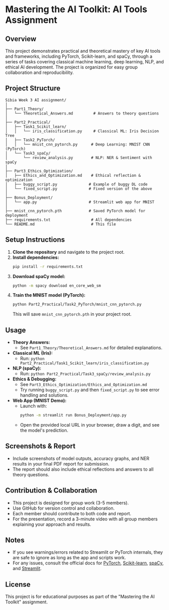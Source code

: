 # Mastering the AI Toolkit: AI Tools Assignment

## Overview
This project demonstrates practical and theoretical mastery of key AI tools and frameworks, including PyTorch, Scikit-learn, and spaCy, through a series of tasks covering classical machine learning, deep learning, NLP, and ethical AI development. The project is organized for easy group collaboration and reproducibility.

## Project Structure
```
Sibia Week 3 AI assignment/
│
├── Part1_Theory/
│   └── Theoretical_Answers.md         # Answers to theory questions
│
├── Part2_Practical/
│   ├── Task1_Scikit_learn/
│   │   └── iris_classification.py     # Classical ML: Iris Decision Tree
│   ├── Task2_PyTorch/
│   │   └── mnist_cnn_pytorch.py      # Deep Learning: MNIST CNN (PyTorch)
│   └── Task3_spaCy/
│       └── review_analysis.py        # NLP: NER & Sentiment with spaCy
│
├── Part3_Ethics_Optimization/
│   ├── Ethics_and_Optimization.md    # Ethical reflection & optimization
│   ├── buggy_script.py              # Example of buggy DL code
│   └── fixed_script.py              # Fixed version of the above
│
├── Bonus_Deployment/
│   └── app.py                       # Streamlit web app for MNIST
│
├── mnist_cnn_pytorch.pth            # Saved PyTorch model for deployment
├── requirements.txt                  # All dependencies
└── README.md                         # This file
```

## Setup Instructions
1. **Clone the repository** and navigate to the project root.
2. **Install dependencies:**
   ```bash
   pip install -r requirements.txt
   ```
3. **Download spaCy model:**
   ```bash
   python -m spacy download en_core_web_sm
   ```
4. **Train the MNIST model (PyTorch):**
   ```bash
   python Part2_Practical/Task2_PyTorch/mnist_cnn_pytorch.py
   ```
   This will save `mnist_cnn_pytorch.pth` in your project root.

## Usage
- **Theory Answers:**
  - See `Part1_Theory/Theoretical_Answers.md` for detailed explanations.
- **Classical ML (Iris):**
  - Run: `python Part2_Practical/Task1_Scikit_learn/iris_classification.py`
- **NLP (spaCy):**
  - Run: `python Part2_Practical/Task3_spaCy/review_analysis.py`
- **Ethics & Debugging:**
  - See `Part3_Ethics_Optimization/Ethics_and_Optimization.md`
  - Try running `buggy_script.py` and then `fixed_script.py` to see error handling and solutions.
- **Web App (MNIST Demo):**
  - Launch with:
    ```bash
    python -m streamlit run Bonus_Deployment/app.py
    ```
  - Open the provided local URL in your browser, draw a digit, and see the model's prediction.

## Screenshots & Report
- Include screenshots of model outputs, accuracy graphs, and NER results in your final PDF report for submission.
- The report should also include ethical reflections and answers to all theory questions.

## Contribution & Collaboration
- This project is designed for group work (3-5 members).
- Use GitHub for version control and collaboration.
- Each member should contribute to both code and report.
- For the presentation, record a 3-minute video with all group members explaining your approach and results.

## Notes
- If you see warnings/errors related to Streamlit or PyTorch internals, they are safe to ignore as long as the app and scripts work.
- For any issues, consult the official docs for [PyTorch](https://pytorch.org/), [Scikit-learn](https://scikit-learn.org/), [spaCy](https://spacy.io/), and [Streamlit](https://docs.streamlit.io/).

## License
This project is for educational purposes as part of the "Mastering the AI Toolkit" assignment. 
